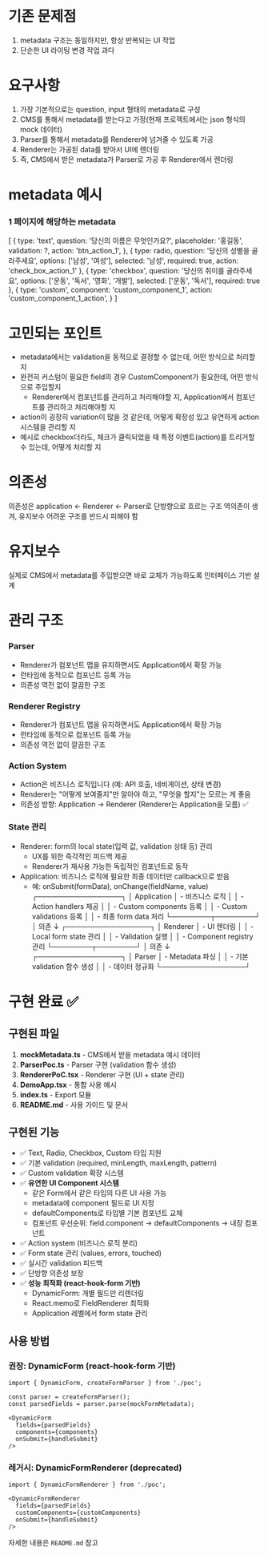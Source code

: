 # 기존 문제점
1. metadata 구조는 동일하지만, 항상 반복되는 UI 작업
2. 단순한 UI 라이팅 변경 작업 과다

# 요구사항
1. 가장 기본적으로는 question, input 형태의 metadata로 구성
2. CMS를 통해서 metadata를 받는다고 가정(현재 프로젝트에서는 json 형식의 mock 데이터)
3. Parser를 통해서 metadata를 Renderer에 넘겨줄 수 있도록 가공
4. Renderer는 가공된 data를 받아서 UI에 렌더링
5. 즉, CMS에서 받은 metadata가 Parser로 가공 후 Renderer에서 렌더링

# metadata 예시
### 1 페이지에 해당하는 metadata
[
    {
        type: 'text',
        question: '당신의 이름은 무엇인가요?',
        placeholder: '홍길동',
        validation: ?,
        action: 'btn_action_1',
    },
    {
        type: radio,
        question: '당신의 성별을 골라주세요',
        options: ['남성', '여성'],
        selected: '남성',
        required: true,
        action: 'check_box_action_1'
    },
    {
        type: 'checkbox',
        question: '당신의 취미를 골라주세요',
        options: ['운동', '독서', '영화', '개발'],
        selected: ['운동', '독서'],
        required: true
    },
    {
        type: 'custom',
        component: 'custom_component_1',
        action: 'custom_component_1_action',
    }
]

# 고민되는 포인트
- metadata에서는 validation을 동적으로 결정할 수 없는데, 어떤 방식으로 처리할 지
- 완전히 커스텀이 필요한 field의 경우 CustomComponent가 필요한데, 어떤 방식으로 주입할지
    - Renderer에서 컴포넌트를 관리하고 처리해야할 지, Application에서 컴포넌트를 관리하고 처리해야할 지
- action이 굉장히 variation이 많을 것 같은데, 어떻게 확장성 있고 유연하게 action 시스템을 관리할 지
- 예시로 checkbox더라도, 체크가 클릭되었을 때 특정 이벤트(action)를 트리거할 수 있는데, 어떻게 처리할 지

# 의존성
의존성은 application <- Renderer <- Parser로 단방향으로 흐르는 구조
역의존이 생겨, 유지보수 어려운 구조를 반드시 피해야 함

# 유지보수
실제로 CMS에서 metadata를 주입받으면 바로 교체가 가능하도록 인터페이스 기반 설계


# 관리 구조
### Parser
- Renderer가 컴포넌트 맵을 유지하면서도 Application에서 확장 가능
- 런타임에 동적으로 컴포넌트 등록 가능
- 의존성 역전 없이 깔끔한 구조

### Renderer Registry
- Renderer가 컴포넌트 맵을 유지하면서도 Application에서 확장 가능
- 런타임에 동적으로 컴포넌트 등록 가능
- 의존성 역전 없이 깔끔한 구조

### Action System
- Action은 비즈니스 로직입니다 (예: API 호출, 네비게이션, 상태 변경)
- Renderer는 "어떻게 보여줄지"만 알아야 하고, "무엇을 할지"는 모르는 게 좋음
- 의존성 방향: Application → Renderer (Renderer는 Application을 모름) ✅

### State 관리
- Renderer: form의 local state(입력 값, validation 상태 등) 관리
    - UX를 위한 즉각적인 피드백 제공
    - Renderer가 재사용 가능한 독립적인 컴포넌트로 동작
- Application: 비즈니스 로직에 필요한 최종 데이터만 callback으로 받음
    - 예: onSubmit(formData), onChange(fieldName, value)
┌─────────────────┐
│  Application    │  - 비즈니스 로직
│                 │  - Action handlers 제공
│                 │  - Custom components 등록
│                 │  - Custom validations 등록
│                 │  - 최종 form data 처리
└────────┬────────┘
         │ 의존
         ↓
┌─────────────────┐
│   Renderer      │  - UI 렌더링
│                 │  - Local form state 관리
│                 │  - Validation 실행
│                 │  - Component registry 관리
└────────┬────────┘
         │ 의존
         ↓
┌─────────────────┐
│    Parser       │  - Metadata 파싱
│                 │  - 기본 validation 함수 생성
│                 │  - 데이터 정규화
└─────────────────┘

# 구현 완료 ✅

## 구현된 파일
1. **mockMetadata.ts** - CMS에서 받을 metadata 예시 데이터
2. **ParserPoc.ts** - Parser 구현 (validation 함수 생성)
3. **RendererPoC.tsx** - Renderer 구현 (UI + state 관리)
4. **DemoApp.tsx** - 통합 사용 예시
5. **index.ts** - Export 모듈
6. **README.md** - 사용 가이드 및 문서

## 구현된 기능
- ✅ Text, Radio, Checkbox, Custom 타입 지원
- ✅ 기본 validation (required, minLength, maxLength, pattern)
- ✅ Custom validation 확장 시스템
- ✅ **유연한 UI Component 시스템**
  - 같은 Form에서 같은 타입의 다른 UI 사용 가능
  - metadata에 component 필드로 UI 지정
  - defaultComponents로 타입별 기본 컴포넌트 교체
  - 컴포넌트 우선순위: field.component → defaultComponents → 내장 컴포넌트
- ✅ Action system (비즈니스 로직 분리)
- ✅ Form state 관리 (values, errors, touched)
- ✅ 실시간 validation 피드백
- ✅ 단방향 의존성 보장
- ✅ **성능 최적화 (react-hook-form 기반)**
  - DynamicForm: 개별 필드만 리렌더링
  - React.memo로 FieldRenderer 최적화
  - Application 레벨에서 form state 관리

## 사용 방법

### 권장: DynamicForm (react-hook-form 기반)
```tsx
import { DynamicForm, createFormParser } from './poc';

const parser = createFormParser();
const parsedFields = parser.parse(mockFormMetadata);

<DynamicForm
  fields={parsedFields}
  components={components}
  onSubmit={handleSubmit}
/>
```

### 레거시: DynamicFormRenderer (deprecated)
```tsx
import { DynamicFormRenderer } from './poc';

<DynamicFormRenderer
  fields={parsedFields}
  customComponents={customComponents}
  onSubmit={handleSubmit}
/>
```

자세한 내용은 `README.md` 참고